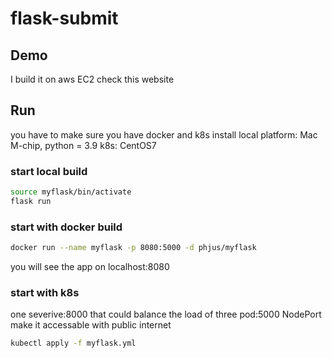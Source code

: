 # flask-submit

## Demo
I build it on aws EC2
check this website 
## Run
you have to make sure you have docker and k8s install
local platform:  Mac M-chip, python = 3.9
k8s: CentOS7 
### start local build
```bash
source myflask/bin/activate
flask run
```
### start with docker build
```bash
docker run --name myflask -p 8080:5000 -d phjus/myflask 
```
you will see the app on localhost:8080
### start with k8s
one severive:8000 that could balance the load of three pod:5000
NodePort make it accessable with public internet
```bash
kubectl apply -f myflask.yml
```
